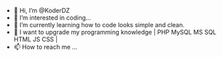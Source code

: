 - 👋 Hi, I’m @KoderDZ
- 👀 I’m interested in coding...
- 🌱 I’m currently learning how to code looks simple and clean. 
- 💞️ I want to upgrade my programming knowledge | PHP MySQL MS SQL HTML JS CSS | 
- 📫 How to reach me ... 

<!---
KoderDZ/KoderDZ is a ✨ special ✨ repository because its `README.md` (this file) appears on your GitHub profile.
You can click the Preview link to take a look at your changes.
--->
